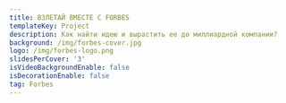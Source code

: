 ```yaml
---
title: ВЗЛЕТАЙ ВМЕСТЕ С FORBES
templateKey: Project
description: Как найти идею и вырастить ее до миллиардной компании?
background: /img/forbes-cover.jpg
logo: /img/forbes-logo.png
slidesPerCover: '3'
isVideoBackgroundEnable: false
isDecorationEnable: false
tag: Forbes
---
```

